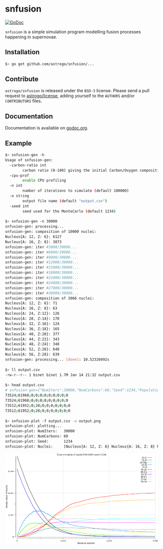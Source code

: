 snfusion
========

[![GoDoc](https://godoc.org/github.com/astrogo/snfusion?status.svg)](https://godoc.org/github.com/astrogo/snfusion)

`snfusion` is a simple simulation program modelling fusion processes happening in supernovae.

## Installation

```sh
$> go get github.com/astrogo/snfusion/...
```

## Contribute

`astrogo/snfusion` is released under the `BSD-3` license.
Please send a pull request to [astrogo/license](https://github.com/astrogo/license), adding
yourself to the `AUTHORS` and/or `CONTRIBUTORS` files.

## Documentation

Documentation is available on [godoc.org](https://godoc.org/github.com/astrogo/snfusion).

## Example

```sh
$> snfusion-gen -h
Usage of snfusion-gen:
  -carbon-ratio int
    	carbon ratio (0-100) giving the initial Carbon/Oxygen composition (default 60)
  -cpu-prof
    	enable CPU profiling
  -n int
    	number of iterations to simulate (default 100000)
  -o string
    	output file name (default "output.csv")
  -seed int
    	seed used for the MonteCarlo (default 1234)

$> snfusion-gen -n 30000
snfusion-gen: processing...
snfusion-gen: composition of 10000 nuclei:
Nucleus{A: 12, Z: 6}: 6127
Nucleus{A: 16, Z: 8}: 3873
snfusion-gen: iter #3000/30000...
snfusion-gen: iter #6000/30000...
snfusion-gen: iter #9000/30000...
snfusion-gen: iter #12000/30000...
snfusion-gen: iter #15000/30000...
snfusion-gen: iter #18000/30000...
snfusion-gen: iter #21000/30000...
snfusion-gen: iter #24000/30000...
snfusion-gen: iter #27000/30000...
snfusion-gen: iter #30000/30000...
snfusion-gen: composition of 3066 nuclei:
Nucleus{A: 12, Z: 6}: 71
Nucleus{A: 16, Z: 8}: 63
Nucleus{A: 24, Z:12}: 126
Nucleus{A: 28, Z:14}: 170
Nucleus{A: 32, Z:16}: 124
Nucleus{A: 36, Z:18}: 165
Nucleus{A: 40, Z:20}: 377
Nucleus{A: 44, Z:22}: 343
Nucleus{A: 48, Z:24}: 348
Nucleus{A: 52, Z:26}: 640
Nucleus{A: 56, Z:28}: 639
snfusion-gen: processing... [done]: 10.52320492s

$> ll output.csv
-rw-r--r-- 1 binet binet 1.7M Jan 14 21:32 output.csv

$> head output.csv
# snfusion-gen={"NumIters":30000,"NumCarbons":60,"Seed":1234,"Population":[{"A":12,"Z":6},{"A":16,"Z":8},{"A":24,"Z":12},{"A":28,"Z":14},{"A":32,"Z":16},{"A":36,"Z":18},{"A":40,"Z":20},{"A":44,"Z":22},{"A":48,"Z":24},{"A":52,"Z":26},{"A":56,"Z":28}]}
73524;61968;0;0;0;0;0;0;0;0;0
73524;61968;0;0;0;0;0;0;0;0;0
73512;61952;0;28;0;0;0;0;0;0;0
73512;61952;0;28;0;0;0;0;0;0;0

$> snfusion-plot -f output.csv -o output.png
snfusion-plot: plotting...
snfusion-plot: NumIters:   30000
snfusion-plot: NumCarbons: 60
snfusion-plot: Seed:       1234
snfusion-plot: Nuclei:     [Nucleus{A: 12, Z: 6} Nucleus{A: 16, Z: 8} Nucleus{A: 24, Z:12} Nucleus{A: 28, Z:14} Nucleus{A: 32, Z:16} Nucleus{A: 36, Z:18} Nucleus{A: 40, Z:20} Nucleus{A: 44, Z:22} Nucleus{A: 48, Z:24} Nucleus{A: 52, Z:26} Nucleus{A: 56, Z:28}]
```

![60 Carbon-12, 40 Oxygen-16](/doc/output.png)
